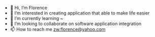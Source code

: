 - 👋 Hi, I’m Florence
- 👀 I’m interested in creating application that able to make life easier
- 🌱 I’m currently learning ~
- 💞️ I’m looking to collaborate on software application integration
- 📫 How to reach me zw.florence@yahoo.com

<!---
zwFlorence/zwFlorence is a ✨ special ✨ repository because its `README.md` (this file) appears on your GitHub profile.
You can click the Preview link to take a look at your changes.
--->
